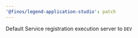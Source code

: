 ```yaml
---
'@finos/legend-application-studio': patch
---
```


Default Service registration execution server to `DEV`
